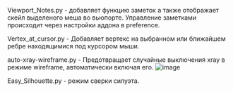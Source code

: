 Viewport_Notes.py - добавляет функцию заметок а также отображает скейл выделеного меша во вьюпорте. Управление заметками происходит через настройки аддона в preference.

Vertex_at_cursor.py - Добавляет вертекс на выбранном или ближайшем ребре находящимися под курсором мыши.

auto-xray-wireframe.py - Предотвращает случайные выключения xray в режиме wireframe, автоматически включая его.
![image](https://github.com/user-attachments/assets/dd04f243-fee8-4112-bd2b-77a547815383)

Easy_Silhouette.py - режим сверки силуэта.
